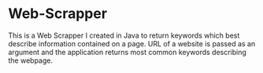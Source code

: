 # Web-Scrapper
This is a Web Scrapper I created in Java to return keywords which best describe information contained on a page. URL of a website is passed as an argument and the application returns most common keywords describing the webpage.
